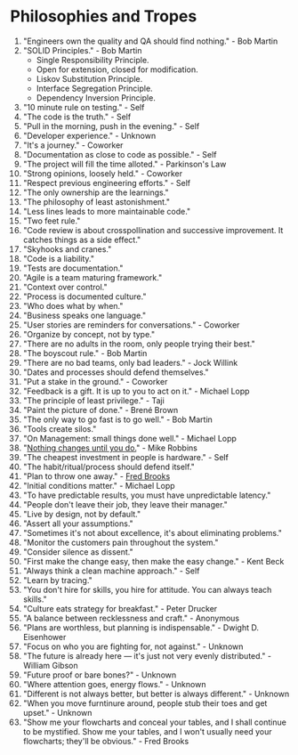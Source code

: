 # Philosophies and Tropes

1. "Engineers own the quality and QA should find nothing." - Bob Martin
2. "SOLID Principles." - Bob Martin
    - Single Responsibility Principle.
    - Open for extension, closed for modification.
    - Liskov Substitution Principle.
    - Interface Segregation Principle.
    - Dependency Inversion Principle.
3. "10 minute rule on testing." - Self
4. "The code is the truth." - Self
5. "Pull in the morning, push in the evening." - Self
6. "Developer experience." - Unknown
7. "It's a journey." - Coworker
8. "Documentation as close to code as possible." - Self
9. "The project will fill the time alloted." - Parkinson's Law
10. "Strong opinions, loosely held." - Coworker
11. "Respect previous engineering efforts." - Self
12. "The only ownership are the learnings."
13. "The philosophy of least astonishment."
14. "Less lines leads to more maintainable code."
15. "Two feet rule."
16. "Code review is about crosspollination and successive improvement. It catches things as a side effect."
17. "Skyhooks and cranes."
18. "Code is a liability."
19. "Tests are documentation."
20. "Agile is a team maturing framework."
21. "Context over control."
22. "Process is documented culture."
23. "Who does what by when."
24. "Business speaks one language."
25. "User stories are reminders for conversations." - Coworker
26. "Organize by concept, not by type."
27. "There are no adults in the room, only people trying their best."
28. "The boyscout rule." - Bob Martin
29. "There are no bad teams, only bad leaders." - Jock Willink
30. "Dates and processes should defend themselves."
31. "Put a stake in the ground." - Coworker
32. "Feedback is a gift. It is up to you to act on it." - Michael Lopp
33. "The principle of least privilege." - Taji
34. "Paint the picture of done." - Brené Brown
35. "The only way to go fast is to go well." - Bob Martin
36. "Tools create silos."
37. "On Management: small things done well." - Michael Lopp
38. "[Nothing changes until you do.](https://blog.armory.io/nothing-changes-until-you-do/)" - Mike Robbins 
39. "The cheapest investment in people is hardware." - Self
40. "The habit/ritual/process should defend itself."
41. "Plan to throw one away." - [Fred Brooks](https://wiki.c2.com/?PlanToThrowOneAway)
42. "Initial conditions matter." - Michael Lopp
43. "To have predictable results, you must have unpredictable latency."
44. "People don't leave their job, they leave their manager."
45. "Live by design, not by default."
46. "Assert all your assumptions."
47. "Sometimes it's not about excellence, it's about eliminating problems."
48. "Monitor the customers pain throughout the system."
49. "Consider silence as dissent."
50. "First make the change easy, then make the easy change." - Kent Beck
51. "Always think a clean machine approach." - Self
52. "Learn by tracing."
53. "You don't hire for skills, you hire for attitude. You can always teach skills."
54. "Culture eats strategy for breakfast." - Peter Drucker
55. "A balance between recklessness and craft." - Anonymous
56. "Plans are worthless, but planning is indispensable." - Dwight D. Eisenhower
57. "Focus on who you are fighting for, not against." - Unknown
58. "The future is already here — it's just not very evenly distributed." - William Gibson
59. "Future proof or bare bones?" - Unknown
60. "Where attention goes, energy flows." - Unknown
61. "Different is not always better, but better is always different." - Unknown 
62. "When you move furntinure around, people stub their toes and get upset." - Unknown
63. "Show me your flowcharts and conceal your tables, and I shall continue to be mystified. Show me your tables, and I won't usually need your flowcharts; they'll be obvious." - Fred Brooks
